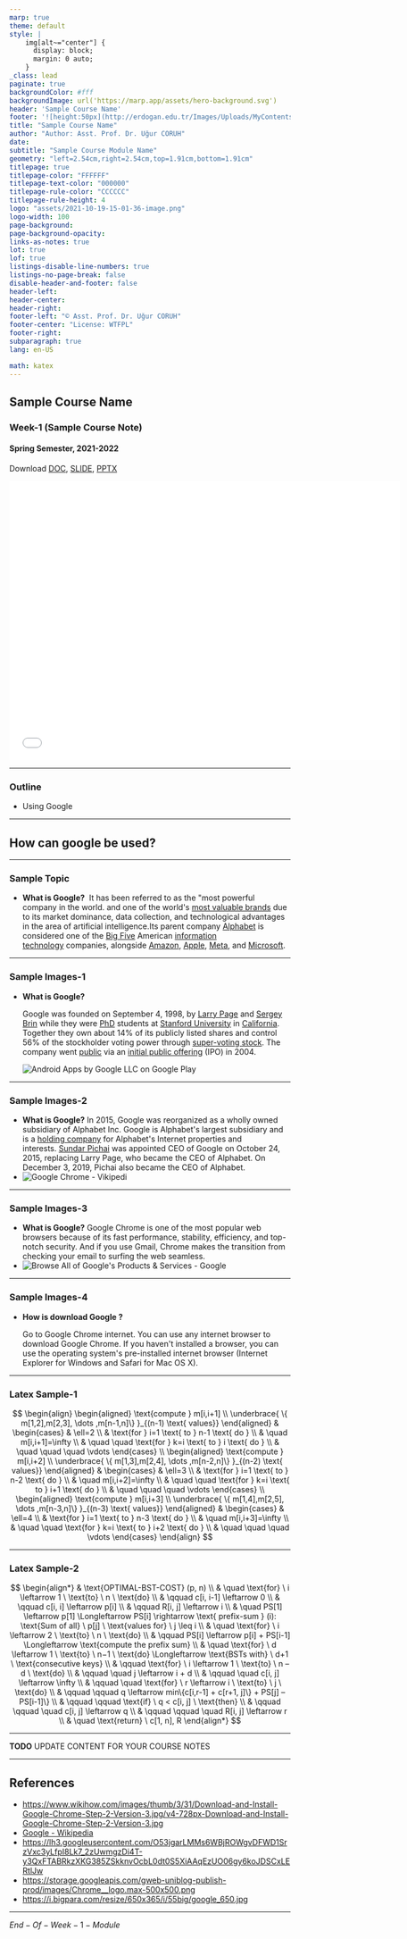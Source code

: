 ```yaml
---
marp: true
theme: default
style: |
    img[alt~="center"] {
      display: block;
      margin: 0 auto;
    }
_class: lead
paginate: true
backgroundColor: #fff
backgroundImage: url('https://marp.app/assets/hero-background.svg')
header: 'Sample Course Name'
footer: '![height:50px](http://erdogan.edu.tr/Images/Uploads/MyContents/L_379-20170718142719217230.jpg) RTEU CE204 Week-1'
title: "Sample Course Name"
author: "Author: Asst. Prof. Dr. Uğur CORUH"
date:
subtitle: "Sample Course Module Name"
geometry: "left=2.54cm,right=2.54cm,top=1.91cm,bottom=1.91cm"
titlepage: true
titlepage-color: "FFFFFF"
titlepage-text-color: "000000"
titlepage-rule-color: "CCCCCC"
titlepage-rule-height: 4
logo: "assets/2021-10-19-15-01-36-image.png"
logo-width: 100 
page-background:
page-background-opacity:
links-as-notes: true
lot: true
lof: true
listings-disable-line-numbers: true
listings-no-page-break: false
disable-header-and-footer: false
header-left:
header-center:
header-right:
footer-left: "© Asst. Prof. Dr. Uğur CORUH"
footer-center: "License: WTFPL"
footer-right:
subparagraph: true
lang: en-US 

math: katex
---
```


<!-- _backgroundColor: aquq -->

<!-- _color: orange -->

<!-- paginate: false -->

## Sample Course Name

### Week-1 (Sample Course Note)

#### Spring Semester, 2021-2022

Download [DOC](week-1.en.md_doc.pdf), [SLIDE](week-1.en.md_slide.pdf), [PPTX](week-1.en.md_slide.pptx)

<iframe width=700, height=500 frameBorder=0 src="../week-1.en.md_slide.html"></iframe>

---

<!-- paginate: true -->

### Outline

- Using Google

---

## **How can google be used?**

---

### Sample Topic

- ****What is Google?****
   It has been referred to as the "most powerful company in the world. and one of the world's [most valuable brands](https://en.wikipedia.org/wiki/List_of_most_valuable_brands "List of most valuable brands") due to its market dominance, data collection, and technological advantages in the area of artificial intelligence.Its parent company [Alphabet](https://en.wikipedia.org/wiki/Alphabet_Inc. "Alphabet Inc.") is considered one of the [Big Five](https://en.wikipedia.org/wiki/Big_Tech "Big Tech") American [information technology](https://en.wikipedia.org/wiki/Information_technology "Information technology") companies, alongside [Amazon](https://en.wikipedia.org/wiki/Amazon_(company) "Amazon (company)"), [Apple](https://en.wikipedia.org/wiki/Apple_Inc. "Apple Inc."), [Meta](https://en.wikipedia.org/wiki/Meta_Platforms "Meta Platforms"), and [Microsoft](https://en.wikipedia.org/wiki/Microsoft "Microsoft").

---

### Sample Images-1

- ****What is Google?****
  
  
  
  Google was founded on September 4, 1998, by [Larry Page](https://en.wikipedia.org/wiki/Larry_Page "Larry Page") and [Sergey Brin](https://en.wikipedia.org/wiki/Sergey_Brin "Sergey Brin") while they were [PhD](https://en.wikipedia.org/wiki/Doctor_of_Philosophy "Doctor of Philosophy") students at [Stanford University](https://en.wikipedia.org/wiki/Stanford_University "Stanford University") in [California](https://en.wikipedia.org/wiki/California "California"). Together they own about 14% of its publicly listed shares and control 56% of the stockholder voting power through [super-voting stock](https://en.wikipedia.org/wiki/Super-voting_stock "Super-voting stock"). The company went [public](https://en.wikipedia.org/wiki/Public_company "Public company") via an [initial public offering](https://en.wikipedia.org/wiki/Initial_public_offering "Initial public offering") (IPO) in 2004.
  
  ![Android Apps by Google LLC on Google Play](https://play-lh.googleusercontent.com/1-hPxafOxdYpYZEOKzNIkSP43HXCNftVJVttoo4ucl7rsMASXW3Xr6GlXURCubE1tA=w3840-h2160-rw)

---

### Sample Images-2

- ****What is Google?****
  In 2015, Google was reorganized as a wholly owned subsidiary of Alphabet Inc. Google is Alphabet's largest subsidiary and is a [holding company](https://en.wikipedia.org/wiki/Holding_company "Holding company") for Alphabet's Internet properties and interests. [Sundar Pichai](https://en.wikipedia.org/wiki/Sundar_Pichai "Sundar Pichai") was appointed CEO of Google on October 24, 2015, replacing Larry Page, who became the CEO of Alphabet. On December 3, 2019, Pichai also became the CEO of Alphabet.
- ![Google Chrome - Vikipedi](https://upload.wikimedia.org/wikipedia/commons/thumb/e/e1/Google_Chrome_icon_%28February_2022%29.svg/800px-Google_Chrome_icon_%28February_2022%29.svg.png)



---

### Sample Images-3

- ****What is Google?****
  Google Chrome is one of the most popular web browsers because of its fast performance, stability, efficiency, and top-notch security. And if you use Gmail, Chrome makes the transition from checking your email to surfing the web seamless.
- ![Browse All of Google's Products & Services - Google](https://lh3.googleusercontent.com/O53jgarLMMs6WBjROWgvDFWD1SrzVxc3yLfpI8Lk7_2zUwmgzDi4T-y3QxFTABRkzXKG385ZSkknvOcbL0dt0S5XiAAqEzUO06gy6koJDSCxLERtlJw)

---

### Sample Images-4

- **How is download Google ?**
  
  Go to Google Chrome internet. You can use any internet browser to download Google Chrome. If you haven't installed a browser, you can use the operating system's pre-installed internet browser (Internet Explorer for Windows and Safari for Mac OS X).






---

### Latex Sample-1

$$
\begin{align}
  \begin{aligned}
  \text{compute } m[i,i+1] \\
  \underbrace{ \{ m[1,2],m[2,3], \dots ,m[n-1,n]\} }_{(n-1) \text{ values}}
  \end{aligned}
    & \begin{cases}
    & \ell=2  \\
    & \text{for } i=1 \text{ to } n-1 \text{ do } \\
    & \quad m[i,i+1]=\infty \\
    & \quad \quad \text{for } k=i \text{ to } i \text{ do } \\
    &  \quad \quad \quad \vdots
    \end{cases} \\
  \begin{aligned}
  \text{compute } m[i,i+2] \\
  \underbrace{ \{ m[1,3],m[2,4], \dots ,m[n-2,n]\} }_{(n-2) \text{ values}}
  \end{aligned}
    & \begin{cases}
    & \ell=3  \\
    & \text{for } i=1 \text{ to } n-2 \text{ do } \\
    & \quad m[i,i+2]=\infty \\
    & \quad \quad \text{for } k=i \text{ to } i+1 \text{ do } \\
    & \quad \quad \quad \vdots
    \end{cases} \\
  \begin{aligned}
  \text{compute } m[i,i+3] \\
  \underbrace{ \{ m[1,4],m[2,5], \dots ,m[n-3,n]\} }_{(n-3) \text{ values}}
    \end{aligned}
    & \begin{cases}
    & \ell=4  \\
    & \text{for } i=1 \text{ to } n-3 \text{ do } \\
    & \quad m[i,i+3]=\infty \\
    & \quad \quad \text{for } k=i \text{ to } i+2 \text{ do } \\
    & \quad \quad \quad \vdots
    \end{cases}
\end{align}
$$

---

### Latex Sample-2

$$
\begin{align*}
& \text{OPTIMAL-BST-COST} (p, n) \\
& \quad \text{for} \ i \leftarrow 1 \ \text{to} \ n \ \text{do} \\
& \qquad c[i, i-1] \leftarrow 0 \\
& \qquad c[i, i] \leftarrow p[i] \\
& \qquad R[i, j] \leftarrow i \\
& \quad PS[1] \leftarrow p[1] \Longleftarrow PS[i] \rightarrow  \text{ prefix-sum } (i): \text{Sum of all} \ p[j] \ \text{values for}  \ j \leq i
 \\
& \quad \text{for} \ i \leftarrow 2 \ \text{to} \ n \ \text{do} \\
& \qquad PS[i] \leftarrow p[i] + PS[i-1]  \Longleftarrow  \text{compute the prefix sum} \\
& \quad \text{for} \ d \leftarrow 1 \ \text{to} \ n−1 \ \text{do}   \Longleftarrow  \text{BSTs with} \ d+1 \ \text{consecutive keys} \\
& \qquad \text{for} \  i \leftarrow 1 \ \text{to} \ n – d \ \text{do} \\
& \qquad \quad j \leftarrow i + d \\
& \qquad \quad c[i, j] \leftarrow \infty \\
& \qquad \quad \text{for} \ r \leftarrow i \ \text{to} \ j \ \text{do} \\
& \qquad \qquad q \leftarrow min\{c[i,r-1] + c[r+1, j]\} +  PS[j] – PS[i-1]\} \\
& \qquad \qquad \text{if} \ q < c[i, j] \ \text{then} \\
& \qquad \qquad \quad c[i, j]  \leftarrow q \\
& \qquad \qquad \quad R[i, j] \leftarrow r \\
& \quad \text{return} \ c[1, n], R
\end{align*}
$$

---

**TODO** UPDATE CONTENT FOR YOUR COURSE NOTES

--- 

## References

- https://www.wikihow.com/images/thumb/3/31/Download-and-Install-Google-Chrome-Step-2-Version-3.jpg/v4-728px-Download-and-Install-Google-Chrome-Step-2-Version-3.jpg
- [Google - Wikipedia](https://en.wikipedia.org/wiki/Google)
- https://lh3.googleusercontent.com/O53jgarLMMs6WBjROWgvDFWD1SrzVxc3yLfpI8Lk7_2zUwmgzDi4T-y3QxFTABRkzXKG385ZSkknvOcbL0dt0S5XiAAqEzUO06gy6koJDSCxLERtlJw
- https://storage.googleapis.com/gweb-uniblog-publish-prod/images/Chrome__logo.max-500x500.png
- https://i.bigpara.com/resize/650x365/i/55big/google_650.jpg 

---

$End-Of-Week-1-Module$
